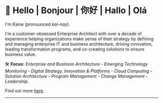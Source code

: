 # 👋 Hello | Bonjour | 你好 | Hallo | Olá

I'm Kaine (pronounced _kai-nay_). 

I'm a customer-obsessed Enterprise Architect with over a decade of experience helping organizations make sense of their strategy by defining and managing enterprise IT and business architecture, driving innovation, leading transformation programs, and co-creating solutions to ensure business value. 

🛠️ **Focus:** _Enterprise and Business Architecture - Emerging Technology Monitoring - Digital Strategy, Innovation & Platforms - Cloud Computing - Solution Architecture - Program Management - Change Management - Leadership._

Find out more [here](https://www.kaine.pro).

---

